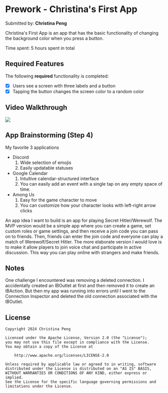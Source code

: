 # Prework - Christina's First App

Submitted by: **Christina Peng**

Christina's First App is an app that has the basic functionality of changing the background color when you press a button.

Time spent: 5 hours spent in total

## Required Features

The following **required** functionality is completed:

- [x] Users see a screen with three labels and a button
- [x] Tapping the button changes the screen color to a random color
 
## Video Walkthrough

<div>
    <a href="https://www.loom.com/share/002e8e57787d4af3901d40c4797009b5">
    </a>
    <a href="https://www.loom.com/share/002e8e57787d4af3901d40c4797009b5">
      <img style="max-width:300px;" src="https://cdn.loom.com/sessions/thumbnails/002e8e57787d4af3901d40c4797009b5-f55f443a58e71fb3-full-play.gif">
    </a>
  </div>

## App Brainstorming (Step 4)

My favorite 3 applications
- Discord
  1) Wide selection of emojis
  2) Easily updatable statuses
- Google Calendar
  1) Intuitive calendar-structured interface
  2) You can easily add an event with a single tap on any empty space of time.
- Among Us
  1) Easy for the game character to move
  2) You can customize how your character looks with left-right arrow clicks

An app idea I want to build is an app for playing Secret Hitler/Werewolf. The MVP version would be a simple app where you can create a game, set custom roles or game settings, and then receive a join code you can pass on to friends. Then, friends can enter the join code and everyone can play a match of Werewolf/Secret Hitler. The more elaborate version I would love is to make it allow players to join voice chat and participate in active discussion. This way you can play online with strangers and make friends.

## Notes

One challenge I encountered was removing a deleted connection. I accidentally created an IBOutlet at first and then removed it to create an IBAction. But then my app was running into errors until I went to the Connection Inspector and deleted the old connection associated with the IBOutlet.

## License

    Copyright 2024 Christina Peng

    Licensed under the Apache License, Version 2.0 (the "License");
    you may not use this file except in compliance with the License.
    You may obtain a copy of the License at

        http://www.apache.org/licenses/LICENSE-2.0

    Unless required by applicable law or agreed to in writing, software
    distributed under the License is distributed on an "AS IS" BASIS,
    WITHOUT WARRANTIES OR CONDITIONS OF ANY KIND, either express or implied.
    See the License for the specific language governing permissions and
    limitations under the License.
